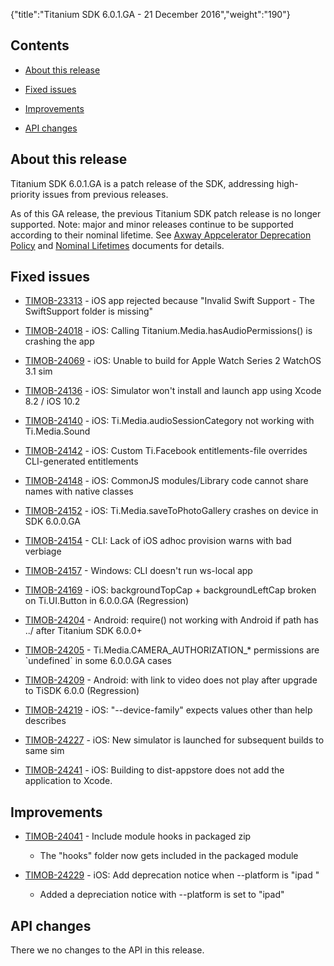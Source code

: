 {"title":"Titanium SDK 6.0.1.GA - 21 December 2016","weight":"190"} 

## Contents

*   [About this release](#Aboutthisrelease)
    
*   [Fixed issues](#Fixedissues)
    
*   [Improvements](#Improvements)
    
*   [API changes](#APIchanges)
    

## About this release

Titanium SDK 6.0.1.GA is a patch release of the SDK, addressing high-priority issues from previous releases.

As of this GA release, the previous Titanium SDK patch release is no longer supported. Note: major and minor releases continue to be supported according to their nominal lifetime. See [Axway Appcelerator Deprecation Policy](/docs/appc/AMPLIFY_Appcelerator_Services_Overview/Axway_Appcelerator_Deprecation_Policy/) and [Nominal Lifetimes](/docs/appc/AMPLIFY_Appcelerator_Services_Overview/Axway_Appcelerator_Product_Lifecycle/#NominalLifetimes) documents for details.

## Fixed issues

*   [TIMOB-23313](https://jira.appcelerator.org/browse/TIMOB-23313) - iOS app rejected because "Invalid Swift Support - The SwiftSupport folder is missing"
    
*   [TIMOB-24018](https://jira.appcelerator.org/browse/TIMOB-24018) - iOS: Calling Titanium.Media.hasAudioPermissions() is crashing the app
    
*   [TIMOB-24069](https://jira.appcelerator.org/browse/TIMOB-24069) - iOS: Unable to build for Apple Watch Series 2 WatchOS 3.1 sim
    
*   [TIMOB-24136](https://jira.appcelerator.org/browse/TIMOB-24136) - iOS: Simulator won't install and launch app using Xcode 8.2 / iOS 10.2
    
*   [TIMOB-24140](https://jira.appcelerator.org/browse/TIMOB-24140) - iOS: Ti.Media.audioSessionCategory not working with Ti.Media.Sound
    
*   [TIMOB-24142](https://jira.appcelerator.org/browse/TIMOB-24142) - iOS: Custom Ti.Facebook entitlements-file overrides CLI-generated entitlements
    
*   [TIMOB-24148](https://jira.appcelerator.org/browse/TIMOB-24148) - iOS: CommonJS modules/Library code cannot share names with native classes
    
*   [TIMOB-24152](https://jira.appcelerator.org/browse/TIMOB-24152) - iOS: Ti.Media.saveToPhotoGallery crashes on device in SDK 6.0.0.GA
    
*   [TIMOB-24154](https://jira.appcelerator.org/browse/TIMOB-24154) - CLI: Lack of iOS adhoc provision warns with bad verbiage
    
*   [TIMOB-24157](https://jira.appcelerator.org/browse/TIMOB-24157) - Windows: CLI doesn't run ws-local app
    
*   [TIMOB-24169](https://jira.appcelerator.org/browse/TIMOB-24169) - iOS: backgroundTopCap + backgroundLeftCap broken on Ti.UI.Button in 6.0.0.GA (Regression)
    
*   [TIMOB-24204](https://jira.appcelerator.org/browse/TIMOB-24204) - Android: require() not working with Android if path has ../ after Titanium SDK 6.0.0+
    
*   [TIMOB-24205](https://jira.appcelerator.org/browse/TIMOB-24205) - Ti.Media.CAMERA\_AUTHORIZATION\_\* permissions are \`undefined\` in some 6.0.0.GA cases
    
*   [TIMOB-24209](https://jira.appcelerator.org/browse/TIMOB-24209) - Android: <WebView> with link to video does not play after upgrade to TiSDK 6.0.0 (Regression)
    
*   [TIMOB-24219](https://jira.appcelerator.org/browse/TIMOB-24219) - iOS: "--device-family" expects values other than help describes
    
*   [TIMOB-24227](https://jira.appcelerator.org/browse/TIMOB-24227) - iOS: New simulator is launched for subsequent builds to same sim
    
*   [TIMOB-24241](https://jira.appcelerator.org/browse/TIMOB-24241) \- iOS: Building to dist-appstore does not add the application to Xcode.
    

## Improvements

*   [TIMOB-24041](https://jira.appcelerator.org/browse/TIMOB-24041) - Include module hooks in packaged zip
    
    *   The "hooks" folder now gets included in the packaged module
        
*   [TIMOB-24229](https://jira.appcelerator.org/browse/TIMOB-24229) - iOS: Add deprecation notice when --platform is "ipad "
    
    *   Added a depreciation notice with --platform is set to "ipad"
        

## API changes

There we no changes to the API in this release.